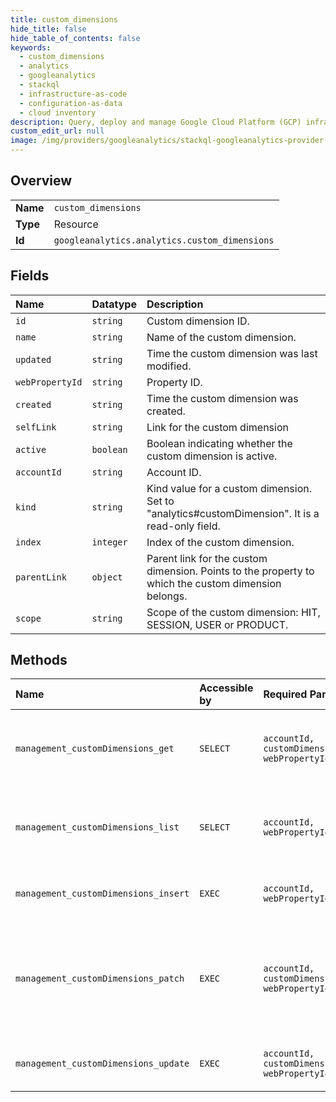 ```yaml
---
title: custom_dimensions
hide_title: false
hide_table_of_contents: false
keywords:
  - custom_dimensions
  - analytics
  - googleanalytics    
  - stackql
  - infrastructure-as-code
  - configuration-as-data
  - cloud inventory
description: Query, deploy and manage Google Cloud Platform (GCP) infrastructure and resources using SQL
custom_edit_url: null
image: /img/providers/googleanalytics/stackql-googleanalytics-provider-featured-image.png
---
```

  
    

## Overview
<table><tbody>
<tr><td><b>Name</b></td><td><code>custom_dimensions</code></td></tr>
<tr><td><b>Type</b></td><td>Resource</td></tr>
<tr><td><b>Id</b></td><td><code>googleanalytics.analytics.custom_dimensions</code></td></tr>
</tbody></table>

## Fields
| Name | Datatype | Description |
|:-----|:---------|:------------|
| `id` | `string` | Custom dimension ID. |
| `name` | `string` | Name of the custom dimension. |
| `updated` | `string` | Time the custom dimension was last modified. |
| `webPropertyId` | `string` | Property ID. |
| `created` | `string` | Time the custom dimension was created. |
| `selfLink` | `string` | Link for the custom dimension |
| `active` | `boolean` | Boolean indicating whether the custom dimension is active. |
| `accountId` | `string` | Account ID. |
| `kind` | `string` | Kind value for a custom dimension. Set to "analytics#customDimension". It is a read-only field. |
| `index` | `integer` | Index of the custom dimension. |
| `parentLink` | `object` | Parent link for the custom dimension. Points to the property to which the custom dimension belongs. |
| `scope` | `string` | Scope of the custom dimension: HIT, SESSION, USER or PRODUCT. |
## Methods
| Name | Accessible by | Required Params | Description |
|:-----|:--------------|:----------------|:------------|
| `management_customDimensions_get` | `SELECT` | `accountId, customDimensionId, webPropertyId` | Get a custom dimension to which the user has access. |
| `management_customDimensions_list` | `SELECT` | `accountId, webPropertyId` | Lists custom dimensions to which the user has access. |
| `management_customDimensions_insert` | `EXEC` | `accountId, webPropertyId` | Create a new custom dimension. |
| `management_customDimensions_patch` | `EXEC` | `accountId, customDimensionId, webPropertyId` | Updates an existing custom dimension. This method supports patch semantics. |
| `management_customDimensions_update` | `EXEC` | `accountId, customDimensionId, webPropertyId` | Updates an existing custom dimension. |
